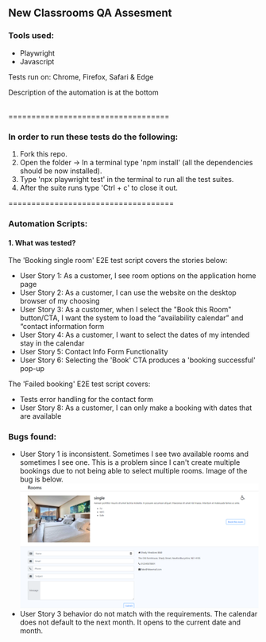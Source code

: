 <h2>New Classrooms QA Assesment</h2>
<h3>Tools used:</h3>
<ul>
    <li>Playwright</li>
    <li>Javascript</li>
</ul>
<p>Tests run on: Chrome, Firefox, Safari & Edge</p>
<p>Description of the automation is at the bottom</p>
<br>
===================================
<br>
<h3>In order to run these tests do the following:</h3>
<ol>
    <li>Fork this repo.</li>
    <li>Open the folder -> In a terminal type 'npm install' (all the dependencies should be now installed).</li>
    <li>Type 'npx playwright test' in the terminal to run all the test suites.</li>
    <li>After the suite runs type 'Ctrl + c' to close it out.</li>
</ol>
====================================
<h3>Automation Scripts:</h3>
<h4>1. What was tested?</h4>
<p>The 'Booking single room' E2E test script covers the stories below:</p>
<ul>
    <li>User Story 1: As a customer, I see room options on the application home page</li>
    <li>User Story 2: As a customer, I can use the website on the desktop browser of my choosing</li>
    <li>User Story 3: As a customer, when I select the "Book this Room" button/CTA, I want the system to load the “availability calendar” and “contact information form</li>
    <li>User Story 4: As a customer, I want to select the dates of my intended stay in the calendar</li>
    <li>User Story 5: Contact Info Form Functionality</li>
    <li>User Story 6: Selecting the 'Book' CTA produces a 'booking successful' pop-up</li>
</ul>
<p>The 'Failed booking' E2E test script covers:</p>
<ul>
    <li>Tests error handling for the contact form</li>
    <li>User Story 8: As a customer, I can only make a booking with dates that are available</li>
</ul>

<h3>Bugs found:</h3>
<ul>
    <li>User Story 1 is inconsistent. Sometimes I see two available rooms and sometimes I see one. This is a problem since I can't create
    multiple bookings due to not being able to select multiple rooms.
    Image of the bug is below.
    </li>
    <img src='images/OneAvailableRoom.png' />
    <br>
    <li>User Story 3 behavior do not match with the requirements. The calendar does not default to the next month. It opens to the current date and month.
    </li>
</ul>

